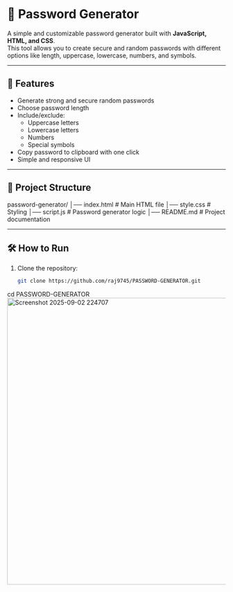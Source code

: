 # 🔑 Password Generator

A simple and customizable password generator built with **JavaScript, HTML, and CSS**.  
This tool allows you to create secure and random passwords with different options like length, uppercase, lowercase, numbers, and symbols.

---

## 🚀 Features
- Generate strong and secure random passwords
- Choose password length
- Include/exclude:
  - Uppercase letters
  - Lowercase letters
  - Numbers
  - Special symbols
- Copy password to clipboard with one click
- Simple and responsive UI

---

## 📂 Project Structure
password-generator/
│── index.html # Main HTML file
│── style.css # Styling
│── script.js # Password generator logic
│── README.md # Project documentation


---

## 🛠️ How to Run
1. Clone the repository:
   ```bash
   git clone https://github.com/raj9745/PASSWORD-GENERATOR.git

cd PASSWORD-GENERATOR
<img width="654" height="662" alt="Screenshot 2025-09-02 224707" src="https://github.com/user-attachments/assets/360eb48d-561f-4809-b07c-0e1aa4520b24" />

